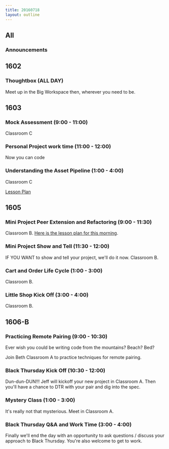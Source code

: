 ```yaml
---
title: 20160718
layout: outline
---
```


## All

### Announcements


## 1602

### Thoughtbox (ALL DAY)

Meet up in the Big Workspace then, wherever you need to be.


## 1603

### Mock Assessment (9:00 - 11:00)

Classroom C

### Personal Project work time (11:00 - 12:00)

Now you can code

### Understanding the Asset Pipeline (1:00 - 4:00)

Classroom C

[Lesson Plan](https://github.com/turingschool/lesson_plans/blob/master/ruby_02-web_applications_with_ruby/intro_to_the_asset_pipeline.markdown)


## 1605

### Mini Project Peer Extension and Refactoring (9:00 - 11:30)

Classroom B. [Here is the lesson plan for this morning](https://github.com/turingschool/lesson_plans/blob/master/ruby_02-web_applications_with_ruby/mini-project-gem-implementation.md).

### Mini Project Show and Tell (11:30 - 12:00)

IF YOU WANT to show and tell your project, we'll do it now. Classroom B.

### Cart and Order Life Cycle (1:00 - 3:00)

Classroom B.

### Little Shop Kick Off (3:00 - 4:00)

Classroom B.


## 1606-B

### Practicing Remote Pairing (9:00 - 10:30)

Ever wish you could be writing code from the mountains? Beach? Bed?

Join Beth Classroom A to practice techniques for remote pairing.

### Black Thursday Kick Off (10:30 - 12:00)

Dun-dun-DUN!!! Jeff will kickoff your new project in Classroom A. Then you'll have a chance to DTR with your pair and dig into the spec.

### Mystery Class (1:00 - 3:00)

It's really not that mysterious. Meet in Classroom A.

### Black Thursday Q&A and Work Time (3:00 - 4:00)

Finally we'll end the day with an opportunity to ask questions / discuss your approach to Black Thursday. You're also welcome to get to work.
